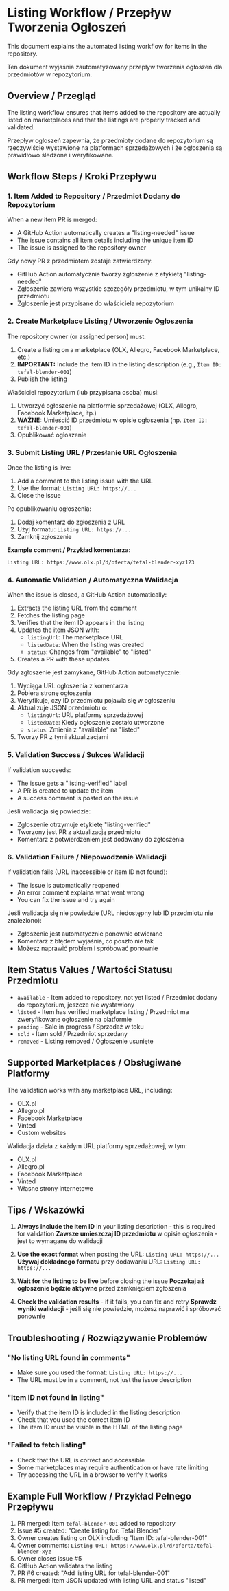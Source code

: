 # Listing Workflow / Przepływ Tworzenia Ogłoszeń

This document explains the automated listing workflow for items in the repository.

Ten dokument wyjaśnia zautomatyzowany przepływ tworzenia ogłoszeń dla przedmiotów w repozytorium.

## Overview / Przegląd

The listing workflow ensures that items added to the repository are actually listed on marketplaces and that the listings are properly tracked and validated.

Przepływ ogłoszeń zapewnia, że przedmioty dodane do repozytorium są rzeczywiście wystawione na platformach sprzedażowych i że ogłoszenia są prawidłowo śledzone i weryfikowane.

## Workflow Steps / Kroki Przepływu

### 1. Item Added to Repository / Przedmiot Dodany do Repozytorium

When a new item PR is merged:
- A GitHub Action automatically creates a "listing-needed" issue
- The issue contains all item details including the unique item ID
- The issue is assigned to the repository owner

Gdy nowy PR z przedmiotem zostaje zatwierdzony:
- GitHub Action automatycznie tworzy zgłoszenie z etykietą "listing-needed"
- Zgłoszenie zawiera wszystkie szczegóły przedmiotu, w tym unikalny ID przedmiotu
- Zgłoszenie jest przypisane do właściciela repozytorium

### 2. Create Marketplace Listing / Utworzenie Ogłoszenia

The repository owner (or assigned person) must:
1. Create a listing on a marketplace (OLX, Allegro, Facebook Marketplace, etc.)
2. **IMPORTANT:** Include the item ID in the listing description (e.g., `Item ID: tefal-blender-001`)
3. Publish the listing

Właściciel repozytorium (lub przypisana osoba) musi:
1. Utworzyć ogłoszenie na platformie sprzedażowej (OLX, Allegro, Facebook Marketplace, itp.)
2. **WAŻNE:** Umieścić ID przedmiotu w opisie ogłoszenia (np. `Item ID: tefal-blender-001`)
3. Opublikować ogłoszenie

### 3. Submit Listing URL / Przesłanie URL Ogłoszenia

Once the listing is live:
1. Add a comment to the listing issue with the URL
2. Use the format: `Listing URL: https://...`
3. Close the issue

Po opublikowaniu ogłoszenia:
1. Dodaj komentarz do zgłoszenia z URL
2. Użyj formatu: `Listing URL: https://...`
3. Zamknij zgłoszenie

**Example comment / Przykład komentarza:**
```
Listing URL: https://www.olx.pl/d/oferta/tefal-blender-xyz123
```

### 4. Automatic Validation / Automatyczna Walidacja

When the issue is closed, a GitHub Action automatically:
1. Extracts the listing URL from the comment
2. Fetches the listing page
3. Verifies that the item ID appears in the listing
4. Updates the item JSON with:
   - `listingUrl`: The marketplace URL
   - `listedDate`: When the listing was created
   - `status`: Changes from "available" to "listed"
5. Creates a PR with these updates

Gdy zgłoszenie jest zamykane, GitHub Action automatycznie:
1. Wyciąga URL ogłoszenia z komentarza
2. Pobiera stronę ogłoszenia
3. Weryfikuje, czy ID przedmiotu pojawia się w ogłoszeniu
4. Aktualizuje JSON przedmiotu o:
   - `listingUrl`: URL platformy sprzedażowej
   - `listedDate`: Kiedy ogłoszenie zostało utworzone
   - `status`: Zmienia z "available" na "listed"
5. Tworzy PR z tymi aktualizacjami

### 5. Validation Success / Sukces Walidacji

If validation succeeds:
- The issue gets a "listing-verified" label
- A PR is created to update the item
- A success comment is posted on the issue

Jeśli walidacja się powiedzie:
- Zgłoszenie otrzymuje etykietę "listing-verified"
- Tworzony jest PR z aktualizacją przedmiotu
- Komentarz z potwierdzeniem jest dodawany do zgłoszenia

### 6. Validation Failure / Niepowodzenie Walidacji

If validation fails (URL inaccessible or item ID not found):
- The issue is automatically reopened
- An error comment explains what went wrong
- You can fix the issue and try again

Jeśli walidacja się nie powiedzie (URL niedostępny lub ID przedmiotu nie znaleziono):
- Zgłoszenie jest automatycznie ponownie otwierane
- Komentarz z błędem wyjaśnia, co poszło nie tak
- Możesz naprawić problem i spróbować ponownie

## Item Status Values / Wartości Statusu Przedmiotu

- `available` - Item added to repository, not yet listed / Przedmiot dodany do repozytorium, jeszcze nie wystawiony
- `listed` - Item has verified marketplace listing / Przedmiot ma zweryfikowane ogłoszenie na platformie
- `pending` - Sale in progress / Sprzedaż w toku
- `sold` - Item sold / Przedmiot sprzedany
- `removed` - Listing removed / Ogłoszenie usunięte

## Supported Marketplaces / Obsługiwane Platformy

The validation works with any marketplace URL, including:
- OLX.pl
- Allegro.pl
- Facebook Marketplace
- Vinted
- Custom websites

Walidacja działa z każdym URL platformy sprzedażowej, w tym:
- OLX.pl
- Allegro.pl
- Facebook Marketplace
- Vinted
- Własne strony internetowe

## Tips / Wskazówki

1. **Always include the item ID** in your listing description - this is required for validation
   **Zawsze umieszczaj ID przedmiotu** w opisie ogłoszenia - jest to wymagane do walidacji

2. **Use the exact format** when posting the URL: `Listing URL: https://...`
   **Używaj dokładnego formatu** przy dodawaniu URL: `Listing URL: https://...`

3. **Wait for the listing to be live** before closing the issue
   **Poczekaj aż ogłoszenie będzie aktywne** przed zamknięciem zgłoszenia

4. **Check the validation results** - if it fails, you can fix and retry
   **Sprawdź wyniki walidacji** - jeśli się nie powiedzie, możesz naprawić i spróbować ponownie

## Troubleshooting / Rozwiązywanie Problemów

### "No listing URL found in comments"
- Make sure you used the format: `Listing URL: https://...`
- The URL must be in a comment, not just the issue description

### "Item ID not found in listing"
- Verify that the item ID is included in the listing description
- Check that you used the correct item ID
- The item ID must be visible in the HTML of the listing page

### "Failed to fetch listing"
- Check that the URL is correct and accessible
- Some marketplaces may require authentication or have rate limiting
- Try accessing the URL in a browser to verify it works

## Example Full Workflow / Przykład Pełnego Przepływu

1. PR merged: Item `tefal-blender-001` added to repository
2. Issue #5 created: "Create listing for: Tefal Blender"
3. Owner creates listing on OLX including "Item ID: tefal-blender-001"
4. Owner comments: `Listing URL: https://www.olx.pl/d/oferta/tefal-blender-xyz`
5. Owner closes issue #5
6. GitHub Action validates the listing
7. PR #6 created: "Add listing URL for tefal-blender-001"
8. PR merged: Item JSON updated with listing URL and status "listed"
